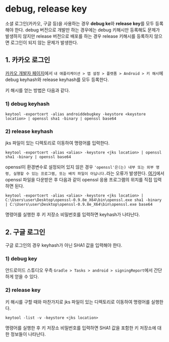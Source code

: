 # debug, release key

소셜 로그인(카카오, 구글 등)을 사용하는 경우 **debug ke**와 **release key**를 모두 등록해야 한다. debug 버전으로 개발만 하는 경우에는 debug 키해시만 등록해도 문제가 발생하지 않지만 release 버전으로 배포를 하는 경우 release 키해시를 등록하지 않으면 로그인이 되지 않는 문제가 발생한다.

## 1. 카카오 로그인
[카카오 개발자 페이지](https://developers.kakao.com/)에서 `내 애플리케이션 > 앱 설정 > 플랫폼 > Android > 키 해시`에 debug keyhash와 release keyhash를 모두 등록한다.

키 해시를 얻는 방법은 다음과 같다.
### 1) debug keyhash
```
keytool -exportcert -alias androiddebugkey -keystore <keystore location> | openssl sha1 -binary | openssl base64
```

### 2) release keyhash
jks 파일이 있는 디렉토리로 이동하여 명령어를 입력한다.
```
keytool -exportcert -alias <alias> -keystore <jks location> | openssl sha1 -binary | openssl base64
```
openssl이 환경변수로 설정되어 있지 않은 경우 `'openssl'은(는) 내부 또는 외부 명령, 실행할 수 있는 프로그램, 또는 배치 파일이 아닙니다.`라는 오류가 발생한다. [여기](https://code.google.com/archive/p/openssl-for-windows/downloads)에서 openssl 파일을 다운받은 후 다음과 같이 openssl 응용 프로그램의 위치를 직접 입력하면 된다.
```
keytool -exportcert -alias <alias> -keystore <jks location> | C:\Users\user\Desktop\openssl-0.9.8e_X64\bin\openssl.exe sha1 -binary | C:\Users\user\Desktop\openssl-0.9.8e_X64\bin\openssl.exe base64
```
명령어를 실행한 후 키 저장소 비밀번호를 입력하면 keyhash가 나타난다.

## 2. 구글 로그인
구글 로그인의 경우 keyhash가 아닌 SHA1 값을 입력해야 한다.
### 1) debug key
안드로이드 스튜디오 우측 `Gradle > Tasks > android > signingReport`에서 간단하게 얻을 수 있다.

### 2) release key
키 해시를 구할 때와 마찬가지로 jks 파일이 있는 디렉토리로 이동하여 명령어를 실행한다.
```
keytool -list -v -keystore <jks location>
```
명령어를 실행한 후 키 저장소 비밀번호를 입력하면 SHA1 값을 포함한 키 저장소에 대한 정보들이 나타난다.